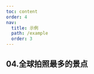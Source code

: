 ```yaml
---
toc: content
order: 4
nav:
  title: 示例
  path: /example
  order: 3
---
```

## 04.全球拍照最多的景点

<code src= './photoSpots/index.tsx' compact="true" defaultShowCode></code>
